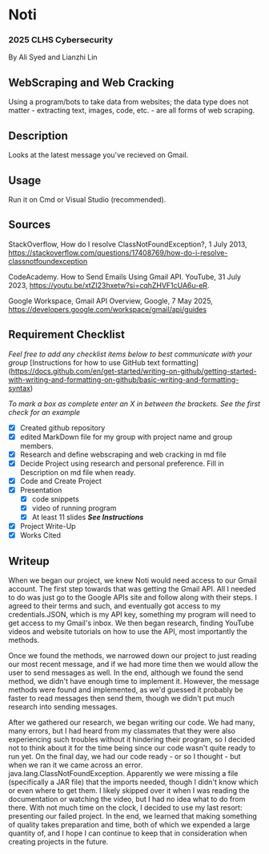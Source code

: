 # Noti
### 2025 CLHS Cybersecurity
By Ali Syed and Lianzhi Lin

## WebScraping and Web Cracking
Using a program/bots to take data from websites; the data type does not matter - extracting text, images, code, etc. - are all forms of web scraping.

## Description
Looks at the latest message you've recieved on Gmail.

## Usage
Run it on Cmd or Visual Studio (recommended).

## Sources

StackOverflow, How do I resolve ClassNotFoundException?, 1 July 2013, https://stackoverflow.com/questions/17408769/how-do-i-resolve-classnotfoundexception
 
CodeAcademy. How to Send Emails Using Gmail API. YouTube, 31 July 2023, https://youtu.be/xtZI23hxetw?si=cqhZHVF1cUA6u-eR.

Google Workspace, Gmail API Overview, Google, 7 May 2025, https://developers.google.com/workspace/gmail/api/guides

## Requirement Checklist
_Feel free to add any checklist items below to best communicate with your group_
[Instructions for how to use GitHub text formatting] (https://docs.github.com/en/get-started/writing-on-github/getting-started-with-writing-and-formatting-on-github/basic-writing-and-formatting-syntax) 

_To mark a box as complete enter an X in between the brackets. See the first check for an example_
- [x] Created github repository
- [x] edited MarkDown file for my group with project name and group members.
- [x] Research and define webscraping and web cracking in md file
- [x] Decide Project using research and personal preference. Fill in Description on md file when ready.
- [x] Code and Create Project
- [x] Presentation
   - [x] code snippets
   - [x] video of running program
   - [x] At least 11 slides **_See Instructions_**
- [x] Project Write-Up
- [x] Works Cited

## Writeup
When we began our project, we knew Noti would need access to our Gmail account. The first step towards that was getting the Gmail API. All I needed to do was just go to the Google APIs site and follow along with their steps. I agreed to their terms and such, and eventually got access to my credentials.JSON, which is my API key, something my program will need to get access to my Gmail's inbox. We then began research, finding YouTube videos and website tutorials on how to use the API, most importantly the methods. 

Once we found the methods, we narrowed down our project to just reading our most recent message, and if we had more time then we would allow the user to send messages as well. In the end, although we found the send method, we didn't have enough time to implement it. However, the message methods were found and implemented, as we'd guessed it probably be faster to read messages then send them, though we didn't put much research into sending messages.

After we gathered our research, we began writing our code. We had many, many errors, but I had heard from my classmates that they were also experiencing such troubles without it hindering their program, so I decided not to think about it for the time being since our code wasn't quite ready to run yet. On the final day, we had our code ready - or so I thought - but when we ran it we came across an error. java.lang.ClassNotFoundException. Apparently we were missing a file (specifically a JAR file) that the imports needed, though I didn't know which or even where to get them. I likely skipped over it when I was reading the documentation or watching the video, but I had no idea what to do from there. With not much time on the clock, I decided to use my last resort: presenting our failed project. In the end, we learned that making something of quality takes preparation and time, both of which we expended a large quantity of, and I hope I can continue to keep that in consideration when creating projects in the future.
